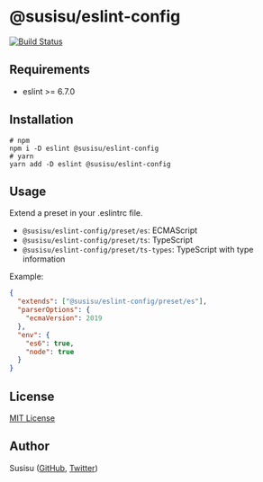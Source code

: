 # @susisu/eslint-config
[![Build Status](https://travis-ci.com/susisu/eslint-config.svg?branch=master)](https://travis-ci.com/susisu/eslint-config)

## Requirements
- eslint >= 6.7.0

## Installation
``` shell
# npm
npm i -D eslint @susisu/eslint-config
# yarn
yarn add -D eslint @susisu/eslint-config
```

## Usage
Extend a preset in your .eslintrc file.

- `@susisu/eslint-config/preset/es`: ECMAScript
- `@susisu/eslint-config/preset/ts`: TypeScript
- `@susisu/eslint-config/preset/ts-types`: TypeScript with type information

Example:

``` json
{
  "extends": ["@susisu/eslint-config/preset/es"],
  "parserOptions": {
    "ecmaVersion": 2019
  },
  "env": {
    "es6": true,
    "node": true
  }
}
```

## License
[MIT License](http://opensource.org/licenses/mit-license.php)

## Author
Susisu ([GitHub](https://github.com/susisu), [Twitter](https://twitter.com/susisu2413))
